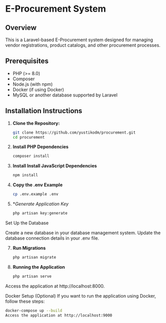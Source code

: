 # E-Procurement System

## Overview
This is a Laravel-based E-Procurement system designed for managing vendor registrations, product catalogs, and other procurement processes.

## Prerequisites
- PHP (>= 8.0)
- Composer
- Node.js (with npm)
- Docker (if using Docker)
- MySQL or another database supported by Laravel

## Installation Instructions

1. **Clone the Repository:**
   ```bash
   git clone https://github.com/yustikodm/procurement.git
   cd procurement

2. **Install PHP Dependencies**
   ```bash
   composer install

3. **Install Install JavaScript Dependencies**
   ```bash
   npm install
4. **Copy the .env Example**
   ```bash
   cp .env.example .env
5. **Generate Application Key*
   ```bash
   php artisan key:generate

Set Up the Database

Create a new database in your database management system.
Update the database connection details in your .env file.

7. **Run Migrations**
   ```bash
   php artisan migrate

8. **Running the Application**
   ```bash
   php artisan serve
Access the application at http://localhost:8000.

Docker Setup (Optional)
If you want to run the application using Docker, follow these steps:
   ```bash
   docker-compose up --build
Access the application at http://localhost:9000




